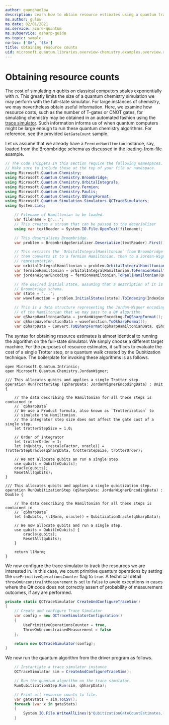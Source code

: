 ```yaml
---
author: guanghaolow
description: Learn how to obtain resource estimates using a quantum trace simulator.
ms.author: gulow
ms.date: 02/01/2021
ms.service: azure-quantum
ms.subservice: qsharp-guide
ms.topic: sample
no-loc: ['Q#', '$$v']
title: Obtaining resource counts
uid: microsoft.quantum.libraries.overview-chemistry.examples.overview.resourcecounts
---
```


# Obtaining resource counts

The cost of simulating $n$ qubits on classical computers scales exponentially with $n$. This greatly limits the size of a quantum chemistry simulation we may perform with the full-state simulator. For large instances of chemistry, we may nevertheless obtain useful information. Here, we examine how resource costs, such as the number of T-gates or CNOT gates, for simulating chemistry may be obtained in an automated fashion using the [trace simulator](xref:microsoft.quantum.machines.overview.qc-trace-simulator.intro). Such information informs us of when quantum computers might be large enough to run these quantum chemistry algorithms. For reference, see the provided `GetGateCount` sample.

Let us assume that we already have a `FermionHamiltonian` instance, say, loaded from the Broombridge schema as discussed in the [loading-from-file](xref:microsoft.quantum.libraries.overview-chemistry.examples.overview.loadhamiltonian) example.

```csharp
// The code snippets in this section require the following namespaces.
// Make sure to include these at the top of your file or namespace.
using Microsoft.Quantum.Chemistry;
using Microsoft.Quantum.Chemistry.Broombridge;
using Microsoft.Quantum.Chemistry.OrbitalIntegrals;
using Microsoft.Quantum.Chemistry.Fermion;
using Microsoft.Quantum.Chemistry.Paulis;
using Microsoft.Quantum.Chemistry.QSharpFormat;
using Microsoft.Quantum.Simulation.Simulators.QCTraceSimulators;
using System.Linq;
```

```csharp
    // Filename of Hamiltonian to be loaded.
    var filename = @"...";
    // This creates a stream that can be passed to the deserializer
    using var textReader = System.IO.File.OpenText(filename);

    // This deserializes Broombridge.
    var problem = BroombridgeSerializer.Deserialize(textReader).First();

    // This extracts the `OrbitalIntegralHamiltonian` from Broombridge format,
    // then converts it to a fermion Hamiltonian, then to a Jordan-Wigner
    // representation.
    var orbitalIntegralHamiltonian = problem.OrbitalIntegralHamiltonian;
    var fermionHamiltonian = orbitalIntegralHamiltonian.ToFermionHamiltonian(IndexConvention.UpDown);
    var jordanWignerEncoding = fermionHamiltonian.ToPauliHamiltonian(QubitEncoding.JordanWigner);

    // The desired initial state, assuming that a description of it is present in the
    // Broombridge schema.
    var state = "...";
    var wavefunction = problem.InitialStates[state].ToIndexing(IndexConvention.UpDown);

    // This is a data structure representing the Jordan-Wigner encoding 
    // of the Hamiltonian that we may pass to a Q# algorithm.
    var qSharpHamiltonianData = jordanWignerEncoding.ToQSharpFormat();
    var qSharpWavefunctionData = wavefunction.ToQSharpFormat();
    var qSharpData = Convert.ToQSharpFormat(qSharpHamiltonianData, qSharpWavefunctionData);
```

The syntax for obtaining resource estimates is almost identical to running the algorithm on the full-state simulator. We simply choose a different target machine. For the purposes of resource estimates, it suffices to evaluate the cost of a single Trotter step, or a quantum walk created by the Qubitization technique. The boilerplate for invoking these algorithms is as follows.

```qsharp
open Microsoft.Quantum.Intrinsic;
open Microsoft.Quantum.Chemistry.JordanWigner;

/// This allocates qubits and applies a single Trotter step.
operation RunTrotterStep (qSharpData: JordanWignerEncodingData) : Unit {

    // The data describing the Hamiltonian for all these steps is contained in
    // `qSharpData`
    // We use a Product formula, also known as `Trotterization` to
    // simulate the Hamiltonian.
    // The integrator step size does not affect the gate cost of a single step.
    let trotterStepSize = 1.0;

    // Order of integrator
    let trotterOrder = 1;
    let (nQubits, (rescaleFactor, oracle)) = TrotterStepOracle(qSharpData, trotterStepSize, trotterOrder);

    // We not allocate qubits an run a single step.
    use qubits = Qubit[nQubits];
    oracle(qubits);
    ResetAll(qubits);
}

/// This allocates qubits and applies a single qubitization step.
operation RunQubitizationStep (qSharpData: JordanWignerEncodingData) : Double {

    // The data describing the Hamiltonian for all these steps is contained in
    // `qSharpData`
    let (nQubits, (l1Norm, oracle)) = QubitizationOracle(qSharpData);

    // We now allocate qubits and run a single step.
    use qubits = Qubit[nQubits] {
        oracle(qubits);
        ResetAll(qubits);
    }

    return l1Norm;
}
```

We now configure the trace simulator to track the resources we are interested in. In this case, we count primitive quantum operations by setting the `usePrimitiveOperationsCounter` flag to `true`. A technical detail `throwOnUnconstraintMeasurement` is set to `false` to avoid exceptions in cases where the Q# code does not correctly assert of probability of measurement outcomes, if any are performed.

```csharp
private static QCTraceSimulator CreateAndConfigureTraceSim()
{
    // Create and configure Trace Simulator
    var config = new QCTraceSimulatorConfiguration()
    {
        UsePrimitiveOperationsCounter = true,
        ThrowOnUnconstrainedMeasurement = false
    };

    return new QCTraceSimulator(config);
}
```

We now run the quantum algorithm from the driver program as follows.

```csharp
    // Instantiate a trace simulator instance
    QCTraceSimulator sim = CreateAndConfigureTraceSim();

    // Run the quantum algorithm on the trace simulator.
    RunQubitizationStep.Run(sim, qSharpData);

    // Print all resource counts to file.
    var gateStats = sim.ToCSV();
    foreach (var x in gateStats)
    {
        System.IO.File.WriteAllLines($"QubitizationGateCountEstimates.{x.Key}.csv", new string[] { x.Value });
    }
```
